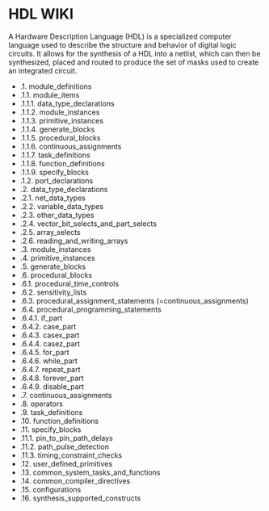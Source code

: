# HDL WIKI

A Hardware Description Language (HDL) is a specialized computer language used to describe the structure and behavior of digital logic circuits. It allows for the synthesis of a HDL into a netlist, which can then be synthesized, placed and routed to produce the set of masks used to create an integrated circuit.

* .1. module_definitions
* .1.1. module_items
* .1.1.1. data_type_declarations
* .1.1.2. module_instances
* .1.1.3. primitive_instances
* .1.1.4. generate_blocks
* .1.1.5. procedural_blocks
* .1.1.6. continuous_assignments
* .1.1.7. task_definitions
* .1.1.8. function_definitions
* .1.1.9. specify_blocks
* .1.2. port_declarations
* .2. data_type_declarations
* .2.1. net_data_types
* .2.2. variable_data_types
* .2.3. other_data_types
* .2.4. vector_bit_selects_and_part_selects
* .2.5. array_selects
* .2.6. reading_and_writing_arrays
* .3. module_instances
* .4. primitive_instances
* .5. generate_blocks
* .6. procedural_blocks
* .6.1. procedural_time_controls
* .6.2. sensitivity_lists
* .6.3. procedural_assignment_statements (=continuous_assignments)
* .6.4. procedural_programming_statements
* .6.4.1. if_part
* .6.4.2. case_part
* .6.4.3. casex_part
* .6.4.4. casez_part
* .6.4.5. for_part
* .6.4.6. while_part
* .6.4.7. repeat_part
* .6.4.8. forever_part
* .6.4.9. disable_part
* .7. continuous_assignments
* .8. operators
* .9. task_definitions
* .10. function_definitions
* .11. specify_blocks
* .11.1. pin_to_pin_path_delays
* .11.2. path_pulse_detection
* .11.3. timing_constraint_checks
* .12. user_defined_primitives
* .13. common_system_tasks_and_functions
* .14. common_compiler_directives
* .15. configurations
* .16. synthesis_supported_constructs
